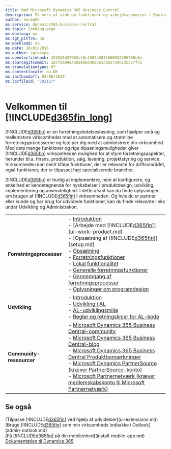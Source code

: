 ```yaml
---
title: Mød Microsoft Dynamics 365 Business Central
description: Få mere at vide om funktioner og arbejdsscenarier i Business Central, der er en forretningsstyringsløsning til små og mellemstore virksomheder.
author: SorenGP
ms.service: dynamics365-business-central
ms.topic: landing-page
ms.devlang: na
ms.tgt_pltfrm: na
ms.workload: na
ms.date: 10/01/2018
ms.author: sgroespe
ms.openlocfilehash: 423518d27902cf8c4507a583f660932296789c6e
ms.sourcegitcommit: 1bcfaa99ea302e6b84b8361ca02730b135557fc1
ms.translationtype: HT
ms.contentlocale: da-DK
ms.lasthandoff: 03/08/2019
ms.locfileid: "792127"
---
```

# <a name="welcome-to-included365finlongincludesd365finlongmdmd"></a>Velkommen til [!INCLUDE[d365fin_long](includes/d365fin_long_md.md)]
[!INCLUDE[d365fin](includes/d365fin_md.md)] er en forretningsledelsesløsning, som hjælper små og mellemstore virksomheder med at automatisere og strømline forretningsprocesserne og hjælper dig med at administrere din virksomhed. Med dets mange funktioner og rige tilpasningsmuligheder giver [!INCLUDE[d365fin](includes/d365fin_md.md)] virksomheden mulighed for at styre forretningsaspekter, herunder bl.a. finans, produktion, salg, levering, projektstyring og service. Virksomheden kan nemt tilføje funktioner, der er relevante for driftsområdet, også funktioner, der er tilpasset højt specialiserede brancher.

[!INCLUDE[d365fin](includes/d365fin_md.md)] er hurtig at implementere, nem at konfigurere, og enkelhed er kendetegnende for nyskabelser i produktdesign, udvikling, implementering og anvendelighed. I dette afsnit kan du finde oplysninger om brugen af [!INCLUDE[d365fin](includes/d365fin_md.md)] i virksomheden. Og hvis du er partner eller kunde og har brug for udvidede funktioner, kan du finde relevante links under Udvikling og Administration.  

|||  
|-|-|  
|**Forretningsprocesser**|-   [Introduktion](product-get-started.md)<br />-   [Arbejde med [!INCLUDE[d365fin](includes/d365fin_md.md)]](ui-work-product.md)<br />-   [Opsætning af [!INCLUDE[d365fin](includes/d365fin_md.md)]](setup.md)<br />-   [Opsætning](admin-setup-and-administration.md)<br />-   [Forretningsfunktioner](across-business-functionality.md)<br />-   [Lokal funktionalitet](LocalFunctionality/Austria/austria-local-functionality.md)<br />-   [Generelle forretningsfunktioner](ui-across-business-areas.md)<br />-   [Gennemgang af forretningsprocesser](walkthrough-business-process-walkthroughs.md)<br />-   [Oplysninger om programdesign](design-details-application-design.md)|  
|**Udvikling**|-   [Introduktion](/dynamics365/business-central/dev-itpro/index)<br />-   [Udvikling i AL](/dynamics365/business-central/dev-itpro/developer/devenv-dev-overview)<br />-   [AL-udviklingsmiljø](/dynamics365/business-central/dev-itpro/developer/devenv-reference-overview)<br />-   [Regler og retningslinjer for AL-kode](/dynamics365/business-central/dev-itpro/compliance/apptest-overview)|  
|**Community-ressourcer**|-   [Microsoft Dynamics 365 Business Central-community](https://community.dynamics.com/business)<br />-   [Microsoft Dynamics 365 Business Central-blog](https://community.dynamics.com/business/b/financials)<br />-   [Microsoft Dynamics 365 Business Central Produktbemærkninger](https://go.microsoft.com/fwlink/?linkid=2047422)<br />-   [Microsoft Dynamics PartnerSource \(kræver PartnerSource-konto\)](https://mbs.microsoft.com/partnersource)<br />-   [Microsoft Partnernetværk \(kræver medlemskabskonto til Microsoft Partnernetværk\)](https://mspartner.microsoft.com/en/us/windows/index.aspx)|  

## <a name="see-also"></a>Se også
[Tilpasse [!INCLUDE[d365fin](includes/d365fin_md.md)] ved hjælp af udvidelser](ui-extensions.md)  
[Bruge [!INCLUDE[d365fin](includes/d365fin_md.md)] som min virksomheds Indbakke i Outlook](admin-outlook.md)  
[Få [!INCLUDE[d365fin](includes/d365fin_md.md)] på din mobilenhed](install-mobile-app.md)  
[Dokumentation til Dynamics 365](https://docs.microsoft.com/en-us/dynamics365/#pivot=solutions&panel=solutions_financials)

